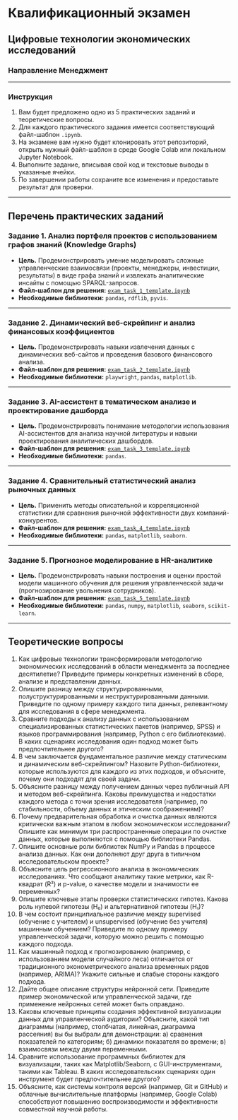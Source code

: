 # Квалификационный экзамен
## Цифровые технологии экономических исследований
### Направление Менеджмент

---

### Инструкция

1.  Вам будет предложено одно из 5 практических заданий и теоретические вопросы.
2.  Для каждого практического задания имеется соответствующий файл-шаблон `.ipynb`.
3.  На экзамене вам нужно будет клонировать этот репозиторий, открыть нужный файл-шаблон в среде Google Colab или локальном Jupyter Notebook.
4.  Выполните задание, вписывая свой код и текстовые выводы в указанные ячейки.
5.  По завершении работы сохраните все изменения и предоставьте результат для проверки.

---

## Перечень практических заданий

### Задание 1. Анализ портфеля проектов с использованием графов знаний (Knowledge Graphs)

*   **Цель.** Продемонстрировать умение моделировать сложные управленческие взаимосвязи (проекты, менеджеры, инвестиции, результаты) в виде графа знаний и извлекать аналитические инсайты с помощью SPARQL-запросов.
*   **Файл-шаблон для решения:** [`exam_task_1_template.ipynb`](https://github.com/BosenkoTM/Digital-technologies-for-economic-research/blob/main/examp/2025/exam_task_1_template.ipynb)
*   **Необходимые библиотеки:** `pandas`, `rdflib`, `pyvis`.

---

### Задание 2. Динамический веб-скрейпинг и анализ финансовых коэффициентов

*   **Цель.** Продемонстрировать навыки извлечения данных с динамических веб-сайтов и проведения базового финансового анализа.
*   **Файл-шаблон для решения:** [`exam_task_2_template.ipynb`](https://github.com/BosenkoTM/Digital-technologies-for-economic-research/blob/main/examp/2025/exam_task_2_template.ipynb)
*   **Необходимые библиотеки:** `playwright`, `pandas`, `matplotlib`.

---

### Задание 3. AI-ассистент в тематическом анализе и проектирование дашборда

*   **Цель.** Продемонстрировать понимание методологии использования AI-ассистентов для анализа научной литературы и навыки проектирования аналитических дашбордов.
*   **Файл-шаблон для решения:** [`exam_task_3_template.ipynb`](https://github.com/BosenkoTM/Digital-technologies-for-economic-research/blob/main/examp/2025/exam_task_3_template.ipynb)
*   **Необходимые библиотеки:** `pandas`.

---

### Задание 4. Сравнительный статистический анализ рыночных данных

*   **Цель.** Применить методы описательной и корреляционной статистики для сравнения рыночной эффективности двух компаний-конкурентов.
*   **Файл-шаблон для решения:** [`exam_task_4_template.ipynb`](https://github.com/BosenkoTM/Digital-technologies-for-economic-research/blob/main/examp/2025/exam_task_4_template.ipynb)
*   **Необходимые библиотеки:** `pandas`, `matplotlib`, `seaborn`.

---

### Задание 5. Прогнозное моделирование в HR-аналитике

*   **Цель.** Продемонстрировать навыки построения и оценки простой модели машинного обучения для решения управленческой задачи (прогнозирование увольнения сотрудников).
*   **Файл-шаблон для решения:** [`exam_task_5_template.ipynb`](https://github.com/BosenkoTM/Digital-technologies-for-economic-research/blob/main/examp/2025/exam_task_5_template.ipynb)
*   **Необходимые библиотеки:** `pandas`, `numpy`, `matplotlib`, `seaborn`, `scikit-learn`.

---

## Теоретические вопросы

1.  Как цифровые технологии трансформировали методологию экономических исследований в области менеджмента за последнее десятилетие? Приведите примеры конкретных изменений в сборе, анализе и представлении данных.
2.  Опишите разницу между структурированными, полуструктурированными и неструктурированными данными. Приведите по одному примеру каждого типа данных, релевантному для исследования в сфере менеджмента.
3.  Сравните подходы к анализу данных с использованием специализированных статистических пакетов (например, SPSS) и языков программирования (например, Python с его библиотеками). В каких сценариях исследования один подход может быть предпочтительнее другого?
4.  В чем заключается фундаментальное различие между статическим и динамическим веб-скрейпингом? Назовите Python-библиотеки, которые используются для каждого из этих подходов, и объясните, почему они подходят для своей задачи.
5.  Объясните разницу между получением данных через публичный API и методом веб-скрейпинга. Каковы преимущества и недостатки каждого метода с точки зрения исследователя (например, по стабильности, объему данных и этическим соображениям)?
6.  Почему предварительная обработка и очистка данных являются критически важным этапом в любом экономическом исследовании? Опишите как минимум три распространенные операции по очистке данных, которые выполняются с помощью библиотеки Pandas.
7.  Опишите основные роли библиотек NumPy и Pandas в процессе анализа данных. Как они дополняют друг друга в типичном исследовательском проекте?
8.  Объясните цель регрессионного анализа в экономических исследованиях. Что сообщают аналитику такие метрики, как R-квадрат (R²) и p-value, о качестве модели и значимости ее переменных?
9.  Опишите ключевые этапы проверки статистических гипотез. Какова роль нулевой гипотезы (H₀) и альтернативной гипотезы (H₁)?
10. В чем состоит принципиальное различие между supervised (обучение с учителем) и unsupervised (обучение без учителя) машинным обучением? Приведите по одному примеру управленческой задачи, которую можно решить с помощью каждого подхода.
11. Как машинный подход к прогнозированию (например, с использованием модели случайного леса) отличается от традиционного эконометрического анализа временных рядов (например, ARIMA)? Укажите сильные и слабые стороны каждого подхода.
12. Дайте общее описание структуры нейронной сети. Приведите пример экономической или управленческой задачи, где применение нейронных сетей может быть оправдано.
13. Каковы ключевые принципы создания эффективной визуализации данных для управленческой аудитории? Объясните, какой тип диаграммы (например, столбчатая, линейная, диаграмма рассеяния) вы бы выбрали для демонстрации: а) сравнения показателей по категориям; б) динамики показателя во времени; в) взаимосвязи между двумя переменными.
14. Сравните использование программных библиотек для визуализации, таких как Matplotlib/Seaborn, с GUI-инструментами, такими как Tableau. В каких исследовательских сценариях один инструмент будет предпочтительнее другого?
15. Объясните, как системы контроля версий (например, Git и GitHub) и облачные вычислительные платформы (например, Google Colab) способствуют повышению воспроизводимости и эффективности совместной научной работы.
